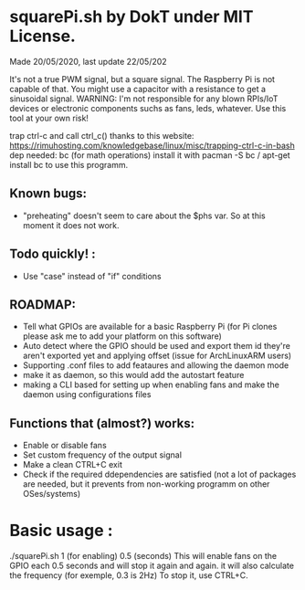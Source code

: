 
# squarePi.sh by DokT under MIT License.
Made 20/05/2020, last update 22/05/202

It's not a true PWM signal, but a square signal.
The Raspberry Pi is not capable of that.
You might use a capacitor with a resistance to get a sinusoidal signal.
WARNING: I'm not responsible for any blown RPIs/IoT devices or electronic components suchs as fans, leds, whatever.
Use this tool at your own risk!


trap ctrl-c and call ctrl_c() thanks to this website: https://rimuhosting.com/knowledgebase/linux/misc/trapping-ctrl-c-in-bash
dep needed: bc (for math operations)
install it with pacman -S bc / apt-get install bc to use this programm.

## Known bugs: 
 - "preheating" doesn't seem to care about the $phs var. So at this moment it does not work.

## Todo quickly! :
 - Use "case" instead of "if" conditions

## ROADMAP:
 - Tell what GPIOs are available for a basic Raspberry Pi (for Pi clones please ask me to add your platform on this software)
 - Auto detect where the GPIO should be used and export them id they're aren't exported yet and applying offset (issue for ArchLinuxARM users)
 - Supporting .conf files to add feataures and allowing the daemon mode
 - make it as daemon, so this would add the autostart feature
 - making a CLI based for setting up when enabling fans and make the daemon using configurations files

## Functions that (almost?) works:
 - Enable or disable fans
 - Set custom frequency of the output signal
 - Make a clean CTRL+C exit
 - Check if the required ddependencies are satisfied (not a lot of packages are needed, but it prevents from non-working programm on other OSes/systems)


# Basic usage :
 ./squarePi.sh 1 (for enabling) 0.5 (seconds)
 This will enable fans on the GPIO each 0.5 seconds and will stop it again and again. it will also calculate the frequency (for exemple, 0.3 is 2Hz)
 To stop it, use CTRL+C. 
